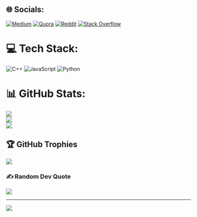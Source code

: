 
## 🌐 Socials:
[![Medium](https://img.shields.io/badge/Medium-12100E?logo=medium&logoColor=white)](https://medium.com/@aikoo7) [![Quora](https://img.shields.io/badge/Quora-%23B92B27.svg?logo=Quora&logoColor=white)](https://quora.com/profile/Aikoo7) [![Reddit](https://img.shields.io/badge/Reddit-%23FF4500.svg?logo=Reddit&logoColor=white)](https://reddit.com/user/Aiko_133) [![Stack Overflow](https://img.shields.io/badge/-Stackoverflow-FE7A16?logo=stack-overflow&logoColor=white)](https://stackoverflow.com/users/21253362) 

# 💻 Tech Stack:
![C++](https://img.shields.io/badge/c++-%2300599C.svg?style=for-the-badge&logo=c%2B%2B&logoColor=white) ![JavaScript](https://img.shields.io/badge/javascript-%23323330.svg?style=for-the-badge&logo=javascript&logoColor=%23F7DF1E) ![Python](https://img.shields.io/badge/python-3670A0?style=for-the-badge&logo=python&logoColor=ffdd54)
# 📊 GitHub Stats:
![](https://github-readme-stats.vercel.app/api?username=aikooo7&theme=dark&hide_border=false&include_all_commits=false&count_private=false)<br/>
![](https://github-readme-streak-stats.herokuapp.com/?user=aikooo7&theme=dark&hide_border=false)<br/>
![](https://github-readme-stats.vercel.app/api/top-langs/?username=aikooo7&theme=dark&hide_border=false&include_all_commits=false&count_private=false&layout=compact)

## 🏆 GitHub Trophies
![](https://github-profile-trophy.vercel.app/?username=aikooo7&theme=onedark&no-frame=false&no-bg=true&margin-w=4)

### ✍️ Random Dev Quote
![](https://quotes-github-readme.vercel.app/api?type=horizontal&theme=radical)

---
[![](https://visitcount.itsvg.in/api?id=aikooo7&icon=5&color=0)](https://visitcount.itsvg.in)

<!-- Proudly created with GPRM ( https://gprm.itsvg.in ) -->
